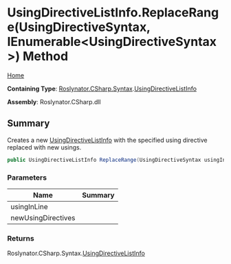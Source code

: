 # UsingDirectiveListInfo\.ReplaceRange\(UsingDirectiveSyntax, IEnumerable\<UsingDirectiveSyntax>\) Method

[Home](../../../../../README.md)

**Containing Type**: [Roslynator.CSharp.Syntax](../../README.md)\.[UsingDirectiveListInfo](../README.md)

**Assembly**: Roslynator\.CSharp\.dll

## Summary

Creates a new [UsingDirectiveListInfo](../README.md) with the specified using directive replaced with new usings\.

```csharp
public UsingDirectiveListInfo ReplaceRange(UsingDirectiveSyntax usingInLine, IEnumerable<UsingDirectiveSyntax> newUsingDirectives)
```

### Parameters

| Name | Summary |
| ---- | ------- |
| usingInLine | |
| newUsingDirectives | |

### Returns

Roslynator\.CSharp\.Syntax\.[UsingDirectiveListInfo](../README.md)

